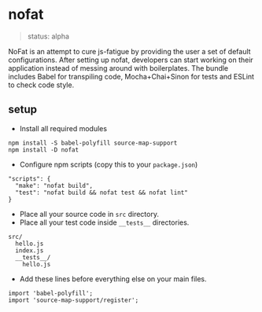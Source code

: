 # nofat

> status: alpha

NoFat is an attempt to cure js-fatigue by providing the user a set of default configurations. After setting up nofat, developers can start working on their application instead of messing around with boilerplates. The bundle includes Babel for transpiling code, Mocha+Chai+Sinon for tests and ESLint to check code style.

## setup

 - Install all required modules

```
npm install -S babel-polyfill source-map-support
npm install -D nofat
```

 - Configure npm scripts (copy this to your `package.json`)

```
"scripts": {
  "make": "nofat build",
  "test": "nofat build && nofat test && nofat lint"
}
```

- Place all your source code in `src` directory.
- Place all your test code inside `__tests__` directories.

```
src/
  hello.js
  index.js
  __tests__/
    hello.js
```

 - Add these lines before everything else on your main files.

```
import 'babel-polyfill';
import 'source-map-support/register';
```
